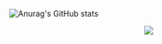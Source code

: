 ![Anurag's GitHub stats](https://github-readme-stats.vercel.app/api?username=choitjddn0311&hide=contribs,prs&show_icons=true&theme=graywhite)


<div align="center">
  <img src="https://i0.wp.com/www.galvanizeaction.org/wp-content/uploads/2022/06/Wow-gif.gif?fit=450%2C250&ssl=1" />
</div>
